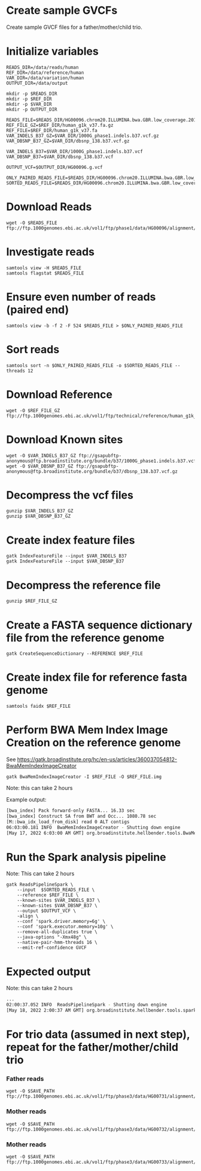 # Create sample GVCFs

Create sample GVCF files for a father/mother/child trio.

# Initialize variables

```commandline
READS_DIR=/data/reads/human
REF_DIR=/data/reference/human
VAR_DIR=/data/variation/human
OUTPUT_DIR=/data/output

mkdir -p $READS_DIR
mkdir -p $REF_DIR
mkdir -p $VAR_DIR
mkdir -p OUTPUT_DIR

READS_FILE=$READS_DIR/HG00096.chrom20.ILLUMINA.bwa.GBR.low_coverage.20101123.bam
REF_FILE_GZ=$REF_DIR/human_g1k_v37.fa.gz
REF_FILE=$REF_DIR/human_g1k_v37.fa
VAR_INDELS_B37_GZ=$VAR_DIR/1000G_phase1.indels.b37.vcf.gz
VAR_DBSNP_B37_GZ=$VAR_DIR/dbsnp_138.b37.vcf.gz

VAR_INDELS_B37=$VAR_DIR/1000G_phase1.indels.b37.vcf
VAR_DBSNP_B37=$VAR_DIR/dbsnp_138.b37.vcf

OUTPUT_VCF=$OUTPUT_DIR/HG00096.g.vcf

ONLY_PAIRED_READS_FILE=$READS_DIR/HG00096.chrom20.ILLUMINA.bwa.GBR.low_coverage.20101123.paired.bam
SORTED_READS_FILE=$READS_DIR/HG00096.chrom20.ILLUMINA.bwa.GBR.low_coverage.20101123.paired.sorted.bam
```

# Download Reads
```commandline
wget -O $READS_FILE ftp://ftp.1000genomes.ebi.ac.uk/vol1/ftp/phase1/data/HG00096/alignment/HG00096.chrom20.ILLUMINA.bwa.GBR.low_coverage.20101123.bam
```

# Investigate reads

```commandline
samtools view -H $READS_FILE
samtools flagstat $READS_FILE
```

# Ensure even number of reads (paired end)

```commandline
samtools view -b -f 2 -F 524 $READS_FILE > $ONLY_PAIRED_READS_FILE
```

# Sort reads
```commandline
samtools sort -n $ONLY_PAIRED_READS_FILE -o $SORTED_READS_FILE --threads 12
```

# Download Reference
```commandline
wget -O $REF_FILE_GZ ftp://ftp.1000genomes.ebi.ac.uk/vol1/ftp/technical/reference/human_g1k_v37.fasta.gz
```

# Download Known sites

```commandline
wget -O $VAR_INDELS_B37_GZ ftp://gsapubftp-anonymous@ftp.broadinstitute.org/bundle/b37/1000G_phase1.indels.b37.vcf.gz
wget -O $VAR_DBSNP_B37_GZ ftp://gsapubftp-anonymous@ftp.broadinstitute.org/bundle/b37/dbsnp_138.b37.vcf.gz
```

# Decompress the vcf files

```commandline
gunzip $VAR_INDELS_B37_GZ
gunzip $VAR_DBSNP_B37_GZ
```

# Create index feature files

```commandline
gatk IndexFeatureFile --input $VAR_INDELS_B37
gatk IndexFeatureFile --input $VAR_DBSNP_B37
```

# Decompress the reference file

```commandline
gunzip $REF_FILE_GZ
```

# Create a FASTA sequence dictionary file from the reference genome

```commandline
gatk CreateSequenceDictionary --REFERENCE $REF_FILE
```

# Create index file for reference fasta genome

```commandline
samtools faidx $REF_FILE
```

# Perform BWA Mem Index Image Creation on the reference genome
See https://gatk.broadinstitute.org/hc/en-us/articles/360037054812-BwaMemIndexImageCreator

```commandline
gatk BwaMemIndexImageCreator -I $REF_FILE -O $REF_FILE.img
```

Note: this can take 2 hours

Example output:

```bash
[bwa_index] Pack forward-only FASTA... 16.33 sec
[bwa_index] Construct SA from BWT and Occ... 1080.78 sec
[M::bwa_idx_load_from_disk] read 0 ALT contigs
06:03:00.181 INFO  BwaMemIndexImageCreator - Shutting down engine
[May 17, 2022 6:03:00 AM GMT] org.broadinstitute.hellbender.tools.BwaMemIndexImageCreator done. Elapsed time: 127.04 minutes.
```


#  Run the Spark analysis pipeline

Note: This can take 2 hours
```commandline
gatk ReadsPipelineSpark \
    --input  $SORTED_READS_FILE \
    --reference $REF_FILE \
    --known-sites $VAR_INDELS_B37 \
    --known-sites $VAR_DBSNP_B37 \
    --output $OUTPUT_VCF \
    -align \
    --conf 'spark.driver.memory=6g' \
    --conf 'spark.executor.memory=10g' \
    --remove-all-duplicates true \
    --java-options "-Xmx48g" \
    --native-pair-hmm-threads 16 \
    --emit-ref-confidence GVCF
```

# Expected output

Note: this can take 2 hours
```bash
...
02:00:37.052 INFO  ReadsPipelineSpark - Shutting down engine
[May 18, 2022 2:00:37 AM GMT] org.broadinstitute.hellbender.tools.spark.pipelines.ReadsPipelineSpark done. Elapsed time: 156.66 minutes.
```

# For trio data (assumed in next step), repeat for the father/mother/child trio

### Father reads

```commandline
wget -O $SAVE_PATH ftp://ftp.1000genomes.ebi.ac.uk/vol1/ftp/phase3/data/HG00731/alignment/HG00731.chrom20.ILLUMINA.bwa.PUR.low_coverage.20130422.bam
```
### Mother reads

```commandline
wget -O $SAVE_PATH ftp://ftp.1000genomes.ebi.ac.uk/vol1/ftp/phase3/data/HG00732/alignment/HG00732.chrom20.ILLUMINA.bwa.PUR.low_coverage.20130422.bam
```

### Mother reads

```commandline
wget -O $SAVE_PATH ftp://ftp.1000genomes.ebi.ac.uk/vol1/ftp/phase3/data/HG00733/alignment/HG00733.chrom20.ILLUMINA.bwa.PUR.low_coverage.20130415.bam
```
